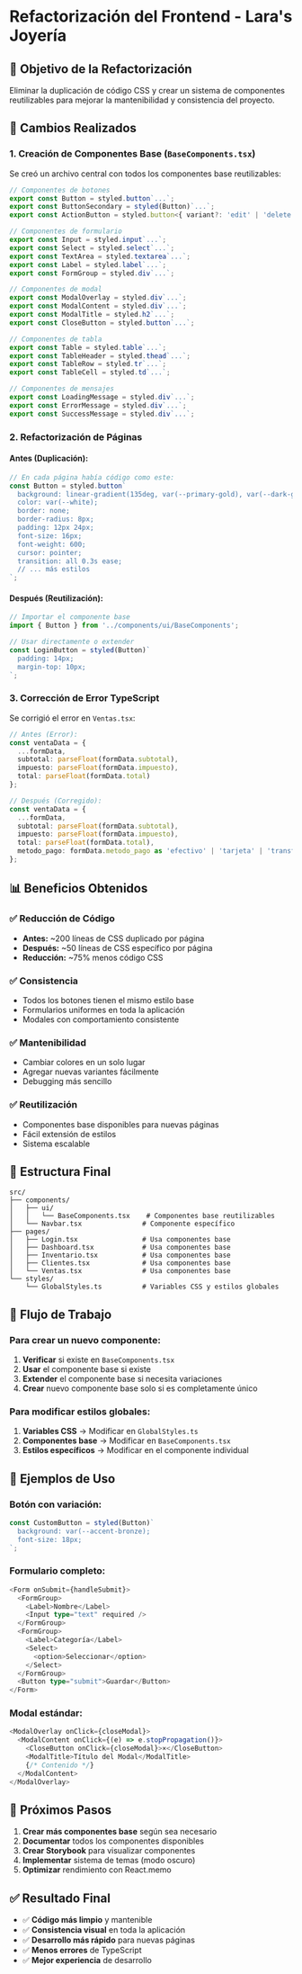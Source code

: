 # Refactorización del Frontend - Lara's Joyería

## 🎯 **Objetivo de la Refactorización**

Eliminar la duplicación de código CSS y crear un sistema de componentes reutilizables para mejorar la mantenibilidad y consistencia del proyecto.

## 🔧 **Cambios Realizados**

### **1. Creación de Componentes Base (`BaseComponents.tsx`)**

Se creó un archivo central con todos los componentes base reutilizables:

```typescript
// Componentes de botones
export const Button = styled.button`...`;
export const ButtonSecondary = styled(Button)`...`;
export const ActionButton = styled.button<{ variant?: 'edit' | 'delete' }>`...`;

// Componentes de formulario
export const Input = styled.input`...`;
export const Select = styled.select`...`;
export const TextArea = styled.textarea`...`;
export const Label = styled.label`...`;
export const FormGroup = styled.div`...`;

// Componentes de modal
export const ModalOverlay = styled.div`...`;
export const ModalContent = styled.div`...`;
export const ModalTitle = styled.h2`...`;
export const CloseButton = styled.button`...`;

// Componentes de tabla
export const Table = styled.table`...`;
export const TableHeader = styled.thead`...`;
export const TableRow = styled.tr`...`;
export const TableCell = styled.td`...`;

// Componentes de mensajes
export const LoadingMessage = styled.div`...`;
export const ErrorMessage = styled.div`...`;
export const SuccessMessage = styled.div`...`;
```

### **2. Refactorización de Páginas**

#### **Antes (Duplicación):**
```typescript
// En cada página había código como este:
const Button = styled.button`
  background: linear-gradient(135deg, var(--primary-gold), var(--dark-gold));
  color: var(--white);
  border: none;
  border-radius: 8px;
  padding: 12px 24px;
  font-size: 16px;
  font-weight: 600;
  cursor: pointer;
  transition: all 0.3s ease;
  // ... más estilos
`;
```

#### **Después (Reutilización):**
```typescript
// Importar el componente base
import { Button } from '../components/ui/BaseComponents';

// Usar directamente o extender
const LoginButton = styled(Button)`
  padding: 14px;
  margin-top: 10px;
`;
```

### **3. Corrección de Error TypeScript**

Se corrigió el error en `Ventas.tsx`:

```typescript
// Antes (Error):
const ventaData = {
  ...formData,
  subtotal: parseFloat(formData.subtotal),
  impuesto: parseFloat(formData.impuesto),
  total: parseFloat(formData.total)
};

// Después (Corregido):
const ventaData = {
  ...formData,
  subtotal: parseFloat(formData.subtotal),
  impuesto: parseFloat(formData.impuesto),
  total: parseFloat(formData.total),
  metodo_pago: formData.metodo_pago as 'efectivo' | 'tarjeta' | 'transferencia' | 'paypal'
};
```

## 📊 **Beneficios Obtenidos**

### ✅ **Reducción de Código**
- **Antes:** ~200 líneas de CSS duplicado por página
- **Después:** ~50 líneas de CSS específico por página
- **Reducción:** ~75% menos código CSS

### ✅ **Consistencia**
- Todos los botones tienen el mismo estilo base
- Formularios uniformes en toda la aplicación
- Modales con comportamiento consistente

### ✅ **Mantenibilidad**
- Cambiar colores en un solo lugar
- Agregar nuevas variantes fácilmente
- Debugging más sencillo

### ✅ **Reutilización**
- Componentes base disponibles para nuevas páginas
- Fácil extensión de estilos
- Sistema escalable

## 🎨 **Estructura Final**

```
src/
├── components/
│   ├── ui/
│   │   └── BaseComponents.tsx    # Componentes base reutilizables
│   └── Navbar.tsx               # Componente específico
├── pages/
│   ├── Login.tsx                # Usa componentes base
│   ├── Dashboard.tsx            # Usa componentes base
│   ├── Inventario.tsx           # Usa componentes base
│   ├── Clientes.tsx             # Usa componentes base
│   └── Ventas.tsx               # Usa componentes base
└── styles/
    └── GlobalStyles.ts          # Variables CSS y estilos globales
```

## 🔄 **Flujo de Trabajo**

### **Para crear un nuevo componente:**
1. **Verificar** si existe en `BaseComponents.tsx`
2. **Usar** el componente base si existe
3. **Extender** el componente base si necesita variaciones
4. **Crear** nuevo componente base solo si es completamente único

### **Para modificar estilos globales:**
1. **Variables CSS** → Modificar en `GlobalStyles.ts`
2. **Componentes base** → Modificar en `BaseComponents.tsx`
3. **Estilos específicos** → Modificar en el componente individual

## 📝 **Ejemplos de Uso**

### **Botón con variación:**
```typescript
const CustomButton = styled(Button)`
  background: var(--accent-bronze);
  font-size: 18px;
`;
```

### **Formulario completo:**
```typescript
<Form onSubmit={handleSubmit}>
  <FormGroup>
    <Label>Nombre</Label>
    <Input type="text" required />
  </FormGroup>
  <FormGroup>
    <Label>Categoría</Label>
    <Select>
      <option>Seleccionar</option>
    </Select>
  </FormGroup>
  <Button type="submit">Guardar</Button>
</Form>
```

### **Modal estándar:**
```typescript
<ModalOverlay onClick={closeModal}>
  <ModalContent onClick={(e) => e.stopPropagation()}>
    <CloseButton onClick={closeModal}>×</CloseButton>
    <ModalTitle>Título del Modal</ModalTitle>
    {/* Contenido */}
  </ModalContent>
</ModalOverlay>
```

## 🚀 **Próximos Pasos**

1. **Crear más componentes base** según sea necesario
2. **Documentar** todos los componentes disponibles
3. **Crear Storybook** para visualizar componentes
4. **Implementar** sistema de temas (modo oscuro)
5. **Optimizar** rendimiento con React.memo

## ✅ **Resultado Final**

- ✅ **Código más limpio** y mantenible
- ✅ **Consistencia visual** en toda la aplicación
- ✅ **Desarrollo más rápido** para nuevas páginas
- ✅ **Menos errores** de TypeScript
- ✅ **Mejor experiencia** de desarrollo 